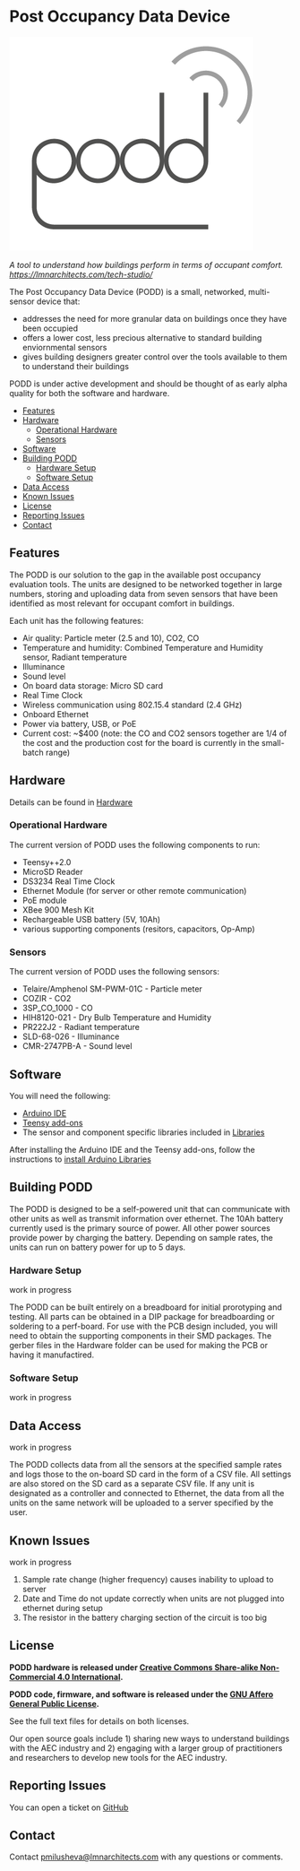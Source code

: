# Post Occupancy Data Device

![PODD logo](/images/logo%20draft%201%20bg.png)

*A tool to understand how buildings perform in terms of occupant comfort. https://lmnarchitects.com/tech-studio/*

The Post Occupancy Data Device (PODD) is a small, networked, multi-sensor device that:

  * addresses the need for more granular data on buildings once they have been occupied
  * offers a lower cost, less precious alternative to standard building enviornmental sensors
  * gives building designers greater control over the tools available to them to understand their buildings
 

PODD is under active development and should be thought of as early alpha quality for both the software and hardware.

- [Features](#features)
- [Hardware](#hardware)
  - [Operational Hardware](#operational-hardware)
  - [Sensors](#sensors)
- [Software](#software)
- [Building PODD](#building-podd)
  - [Hardware Setup](#hardware-setup)
  - [Software Setup](#software-setup)
- [Data Access](#data-access)
- [Known Issues](#known-issues)
- [License](#license)
- [Reporting Issues](#reporting-issues)
- [Contact](#contact)

## Features

The PODD is our solution to the gap in the available post occupancy evaluation tools. The units are designed to be networked together in large numbers, storing and uploading data from seven sensors that have been identified as most relevant for occupant comfort in buildings.

Each unit has the following features:

  * Air quality: Particle meter (2.5 and 10), CO2, CO
  * Temperature and humidity: Combined Temperature and Humidity sensor, Radiant temperature
  * Illuminance 
  * Sound level 
  * On board data storage: Micro SD card
  * Real Time Clock
  * Wireless communication using 802.15.4 standard (2.4 GHz)
  * Onboard Ethernet 
  * Power via battery, USB, or PoE
  * Current cost: ~$400 (note: the CO and CO2 sensors together are 1/4 of the cost and the production cost for the board is currently in the small-batch range)

## Hardware

Details can be found in [Hardware](/Hardware)

### Operational Hardware

The current version of PODD uses the following components to run:

  * Teensy++2.0
  * MicroSD Reader 
  * DS3234 Real Time Clock
  * Ethernet Module (for server or other remote communication)
  * PoE module
  * XBee 900 Mesh Kit
  * Rechargeable USB battery (5V, 10Ah)
  * various supporting components (resitors, capacitors, Op-Amp)


### Sensors

The current version of PODD uses the following sensors:

  * Telaire/Amphenol SM-PWM-01C - Particle meter
  * COZIR - CO2
  * 3SP_CO_1000 - CO
  * HIH8120-021 - Dry Bulb Temperature and Humidity
  * PR222J2 - Radiant temperature
  * SLD-68-026 - Illuminance
  * CMR-2747PB-A - Sound level

## Software

You will need the following:

  * [Arduino IDE](https://www.arduino.cc/en/Main/Software)
  * [Teensy add-ons](https://www.pjrc.com/teensy/td_download.html)
  * The sensor and component specific libraries included in [Libraries](/Software/Libraries)

After installing the Arduino IDE and the Teensy add-ons, follow the instructions to [install Arduino Libraries](https://www.arduino.cc/en/Guide/Libraries)

## Building PODD

The PODD is designed to be a self-powered unit that can communicate with other units as well as transmit information over ethernet. The 10Ah battery currently used is the primary source of power. All other power sources provide power by charging the battery. Depending on sample rates, the units can run on battery power for up to 5 days. 

### Hardware Setup
work in progress

The PODD can be built entirely on a breadboard for initial prorotyping and testing. All parts can be obtained in a DIP package for breadboarding or soldering to a perf-board. For use with the PCB design included, you will need to obtain the supporting components in their SMD packages. The gerber files in the Hardware folder can be used for making the PCB or having it manufactired.


### Software Setup
work in progress

## Data Access
work in progress

The PODD collects data from all the sensors at the specified sample rates and logs those to the on-board SD card in the form of a CSV file. All settings are also stored on the SD card as a separate CSV file. If any unit is designated as a controller and connected to Ethernet, the data from all the units on the same network will be uploaded to a server specified by the user. 

## Known Issues
work in progress

1. Sample rate change (higher frequency) causes inability to upload to server
2. Date and Time do not update correctly when units are not plugged into ethernet during setup
3. The resistor in the battery charging section of the circuit is too big


## License

**PODD hardware is released under [Creative Commons Share-alike Non-Commercial 4.0 International](https://creativecommons.org/licenses/by-nc-sa/4.0/).**

**PODD code, firmware, and software is released under the [GNU Affero General Public License](https://www.gnu.org/licenses/).**

See the full text files for details on both licenses.

Our open source goals include 1) sharing new ways to understand buildings with the AEC industry and 2) engaging with a larger group of practitioners and researchers to develop new tools for the AEC industry.

## Reporting Issues

You can open a ticket on [GitHub](https://github.com/lmnts/PODD/issues)

## Contact

Contact pmilusheva@lmnarchitects.com with any questions or comments. 


